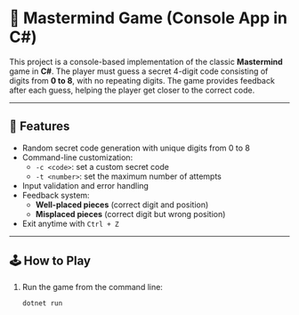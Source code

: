 # 🎯 Mastermind Game (Console App in C#)

This project is a console-based implementation of the classic **Mastermind** game in **C#**. The player must guess a secret 4-digit code consisting of digits from **0 to 8**, with no repeating digits. The game provides feedback after each guess, helping the player get closer to the correct code.

---

## 📌 Features

- Random secret code generation with unique digits from 0 to 8
- Command-line customization:
  - `-c <code>`: set a custom secret code
  - `-t <number>`: set the maximum number of attempts
- Input validation and error handling
- Feedback system:
  - **Well-placed pieces** (correct digit and position)
  - **Misplaced pieces** (correct digit but wrong position)
- Exit anytime with `Ctrl + Z`

---

## 🕹️ How to Play

1. Run the game from the command line:
   ```bash
   dotnet run
